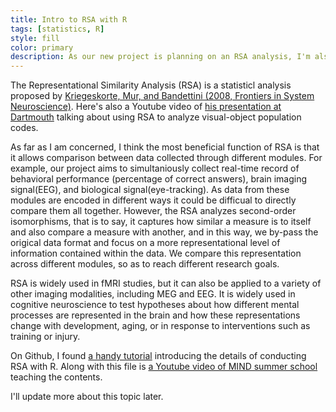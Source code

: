 ```yaml
---
title: Intro to RSA with R
tags: [statistics, R]
style: fill
color: primary
description: As our new project is planning on an RSA analysis, I'm also learning about it now.
---
```


The Representational Similarity Analysis (RSA) is a statisticl analysis proposed by [Kriegeskorte, Mur, and Bandettini (2008, Frontiers in System Neuroscience)](https://www.ncbi.nlm.nih.gov/pmc/articles/PMC2605405/). Here's also a Youtube video of [his presentation at Dartmouth](https://www.youtube.com/watch?v=_-D4S0x5AFc&t=2921s&ab_channel=Dartmouth) talking about using RSA to analyze visual-object population codes.

As far as I am concerned, I think the most beneficial function of RSA is that it allows comparison between data collected through different modules. For example, our project aims to simultaniously collect real-time record of behavioral performance (percentage of correct answers), brain imaging signal(EEG), and biological signal(eye-tracking). As data from these modules are encoded in different ways it could be difficual to directly compare them all together. However, the RSA analyzes second-order isomorphisms, that is to say, it captures how similar a measure is to itself and also compare a measure with another, and in this way, we by-pass the origical data format and focus on a more representational level of information contained within the data. We compare this representation across different modules, so as to reach different research goals.

RSA is widely used in fMRI studies, but it can also be applied to a variety of other imaging modalities, including MEG and EEG. It is widely used in cognitive neuroscience to test hypotheses about how different mental processes are represented in the brain and how these representations change with development, aging, or in response to interventions such as training or injury.

On Github, I found [a handy tutorial](https://github.com/markallenthornton/MIND18_RSA_tutorial) introducing the details of conducting RSA with R. Along with this file is [a Youtube video of MIND summer school](https://www.youtube.com/watch?v=ufGtuT_J75w&t=144s&ab_channel=MINDSummerSchool) teaching the contents.

I'll update more about this topic later.
